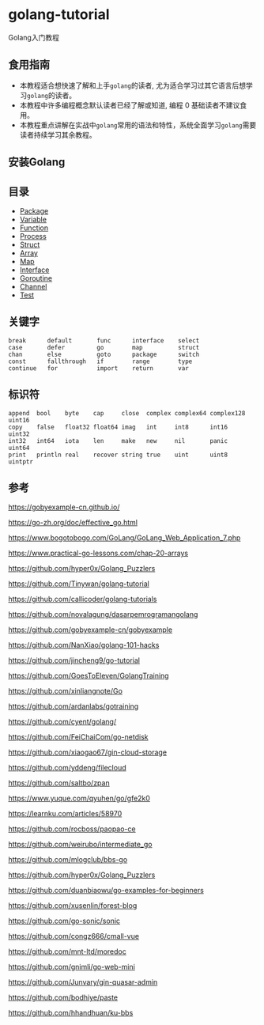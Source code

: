 # golang-tutorial
Golang入门教程

## 食用指南

- 本教程适合想快速了解和上手`golang`的读者, 尤为适合学习过其它语言后想学习`golang`的读者。
- 本教程中许多编程概念默认读者已经了解或知道, 编程 0 基础读者不建议食用。
- 本教程重点讲解在实战中`golang`常用的语法和特性，系统全面学习`golang`需要读者持续学习其余教程。

## 安装Golang





## 目录

- [Package](https://github.com/Zhouchaowen/golang-tutorial/tree/master/1-package)
- [Variable](https://github.com/Zhouchaowen/golang-tutorial/tree/master/2-variable)
- [Function](https://github.com/Zhouchaowen/golang-tutorial/tree/master/3-function)
- [Process](https://github.com/Zhouchaowen/golang-tutorial/tree/master/4-process)
- [Struct](https://github.com/Zhouchaowen/golang-tutorial/tree/master/5-struct)
- [Array](https://github.com/Zhouchaowen/golang-tutorial/tree/master/6-array)
- [Map](https://github.com/Zhouchaowen/golang-tutorial/tree/master/7-map)
- [Interface](https://github.com/Zhouchaowen/golang-tutorial/tree/master/8-interface)
- [Goroutine](https://github.com/Zhouchaowen/golang-tutorial/tree/master/9-goroutine)
- [Channel](https://github.com/Zhouchaowen/golang-tutorial/tree/master/10-channel)
- [Test](https://github.com/Zhouchaowen/golang-tutorial/tree/master/11-channel)

## 关键字

```bigquery
break      default       func      interface    select
case       defer         go        map          struct
chan       else          goto      package      switch
const      fallthrough   if        range        type
continue   for           import    return       var
```

## 标识符

```bigquery
append  bool    byte    cap     close  complex complex64 complex128 uint16
copy    false   float32 float64 imag   int     int8      int16      uint32
int32   int64   iota    len     make   new     nil       panic      uint64
print   println real    recover string true    uint      uint8      uintptr
```

## 参考

https://gobyexample-cn.github.io/

https://go-zh.org/doc/effective_go.html

https://www.bogotobogo.com/GoLang/GoLang_Web_Application_7.php

https://www.practical-go-lessons.com/chap-20-arrays

https://github.com/hyper0x/Golang_Puzzlers

https://github.com/Tinywan/golang-tutorial

https://github.com/callicoder/golang-tutorials

https://github.com/novalagung/dasarpemrogramangolang

https://github.com/gobyexample-cn/gobyexample

https://github.com/NanXiao/golang-101-hacks

https://github.com/jincheng9/go-tutorial

https://github.com/GoesToEleven/GolangTraining

https://github.com/xinliangnote/Go

https://github.com/ardanlabs/gotraining

https://github.com/cyent/golang/

https://github.com/FeiChaiCom/go-netdisk

https://github.com/xiaogao67/gin-cloud-storage

https://github.com/yddeng/filecloud

https://github.com/saltbo/zpan

https://www.yuque.com/qyuhen/go/gfe2k0

https://learnku.com/articles/58970

https://github.com/rocboss/paopao-ce

https://github.com/weirubo/intermediate_go

https://github.com/mlogclub/bbs-go

https://github.com/hyper0x/Golang_Puzzlers

https://github.com/duanbiaowu/go-examples-for-beginners

https://github.com/xusenlin/forest-blog

https://github.com/go-sonic/sonic

https://github.com/congz666/cmall-vue

https://github.com/mnt-ltd/moredoc

https://github.com/gnimli/go-web-mini

https://github.com/Junvary/gin-quasar-admin

https://github.com/bodhiye/paste

https://github.com/hhandhuan/ku-bbs